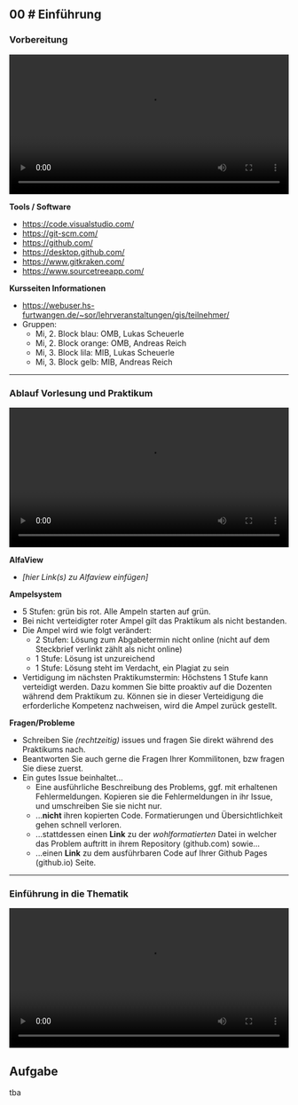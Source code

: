 ## **00 _#_** Einführung

### Vorbereitung
<video controls width="100%"> 
    <source src="https://scheuerle.net/lehre/gis/videos/00_Arbeitsumgebung.mp4" type="video/mp4"> 
    <a href="https://scheuerle.net/lehre/gis/videos/00_Arbeitsumgebung.mp4">Zum Video</a>
</video>

**Tools / Software**
- https://code.visualstudio.com/
- https://git-scm.com/
- https://github.com/
- https://desktop.github.com/
- https://www.gitkraken.com/
- https://www.sourcetreeapp.com/

**Kursseiten Informationen**
- https://webuser.hs-furtwangen.de/~sor/lehrveranstaltungen/gis/teilnehmer/
- Gruppen:
  - Mi, 2. Block blau: OMB, Lukas Scheuerle
  - Mi, 2. Block orange: OMB, Andreas Reich
  - Mi, 3. Block lila: MIB, Lukas Scheuerle
  - Mi, 3. Block gelb: MIB, Andreas Reich

--- 


### Ablauf Vorlesung und Praktikum
<video controls width="100%"> 
    <source src="https://scheuerle.net/lehre/gis/videos/00_Ablauf_Vorlesung.mp4" type="video/mp4"> 
    <a href="https://scheuerle.net/lehre/gis/videos/00_Ablauf_Vorlesung.mp4">Zum Video</a>
</video>

**AlfaView**
- _[hier Link(s) zu Alfaview einfügen]_

**Ampelsystem**
- 5 Stufen: grün bis rot. Alle Ampeln starten auf grün.
- Bei nicht verteidigter roter Ampel gilt das Praktikum als nicht bestanden.
- Die Ampel wird wie folgt verändert:
  - 2 Stufen: Lösung zum Abgabetermin nicht online (nicht auf dem Steckbrief verlinkt zählt als nicht online)
  - 1 Stufe: Lösung ist unzureichend
  - 1 Stufe: Lösung steht im Verdacht, ein Plagiat zu sein
- Vertidigung im nächsten Praktikumstermin: Höchstens 1 Stufe kann verteidigt werden. Dazu kommen Sie bitte proaktiv auf die Dozenten während dem Praktikum zu. Können sie in dieser Verteidigung die erforderliche Kompetenz nachweisen, wird die Ampel zurück gestellt.

**Fragen/Probleme**
- Schreiben Sie _(rechtzeitig)_ issues und fragen Sie direkt während des Praktikums nach.
- Beantworten Sie auch gerne die Fragen Ihrer Kommilitonen, bzw fragen Sie diese zuerst.
- Ein gutes Issue beinhaltet...
  - Eine ausführliche Beschreibung des Problems, ggf. mit erhaltenen Fehlermeldungen. Kopieren sie die Fehlermeldungen in ihr Issue, und umschreiben Sie sie nicht nur.
  - ...**nicht** ihren kopierten Code. Formatierungen und Übersichtlichkeit gehen schnell verloren.
  - ...stattdessen einen **Link** zu der _wohlformatierten_ Datei in welcher das Problem auftritt in ihrem Repository (github.com) sowie...
  - ...einen **Link** zu dem ausführbaren Code auf Ihrer Github Pages (github.io) Seite.

---

### Einführung in die Thematik
<video controls width="100%"> 
    <source src="https://scheuerle.net/lehre/gis/videos/00_Einfuehrung.mp4" type="video/mp4"> 
    <a href="https://scheuerle.net/lehre/gis/videos/00_Einfuehrung.mp4">Zum Video</a>
</video>



## Aufgabe

tba
